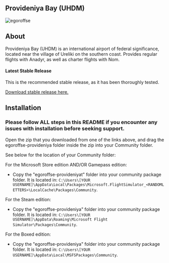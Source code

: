 ## Provideniya Bay (UHDM)
![egoroffse](https://img.shields.io/badge/version-v.0.1.0b-green)

## About

Provideniya Bay (UHDM) is an international airport of federal significance, located near the village of Ureliki on the southern coast. Provides regular flights with Anadyr, as well as charter flights with Nom.

#### Latest Stable Release

This is the recommended stable release, as it has been thoroughly tested.

[Download stable release here.](https://github.com/egoroffse/provideniya-bay/releases)

## Installation

### Please follow ALL steps in this README if you encounter any issues with installation before seeking support.

Open the zip that you downloaded from one of the links above, and drag the egoroffse-provideniya folder inside the zip into your Community folder.

See below for the location of your Community folder:

For the Microsoft Store edition AND/OR Gamepass edition:
- Copy the "egoroffse-provideniyat" folder into your community package folder. It is located in:
`C:\Users\[YOUR USERNAME]\AppData\Local\Packages\Microsoft.FlightSimulator_<RANDOMLETTERS>\LocalCache\Packages\Community`.

For the Steam edition:
- Copy the "egoroffse-provideniya" folder into your community package folder. It is located in:
`C:\Users\[YOUR USERNAME]\AppData\Roaming\Microsoft Flight Simulator\Packages\Community`.

For the Boxed edition:
- Copy the "egoroffse-provideniya" folder into your community package folder. It is located in:
`C:\Users\[YOUR USERNAME]\AppData\Local\MSFSPackages\Community`.

